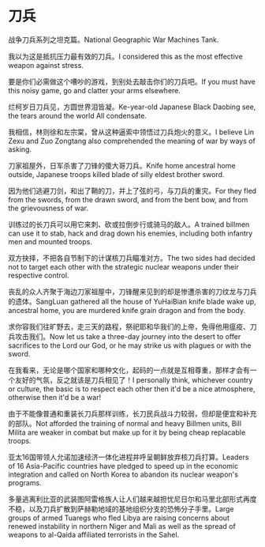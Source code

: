 # 刀兵

<p><span class="chinese">战争刀兵系列之坦克篇。</span><span class="english">National Geographic War Machines Tank.</span></p>

<p><span class="chinese">我以为这是抵抗压力最有效的刀兵。</span><span class="english">I considered this as the most effective weapon against stress.</span></p>

<p><span class="chinese">要是你们必需做这个嘈吵的游戏，到别处去敲击你们的刀兵吧。</span><span class="english">If you must have this noisy game, go and clatter your arms elsewhere.</span></p>

<p><span class="chinese">烂柯岁日刀兵见，方圆世界泪皆凝。</span><span class="english">Ke-year-old Japanese Black Daobing see, the tears around the world All condensate.</span></p>

<p><span class="chinese">我相信，林则徐和左宗棠，曾从这种逼索中领悟过刀兵炮火的意义。</span><span class="english">I believe Lin Zexu and Zuo Zongtang also comprehended the meaning of war by ways of asking.</span></p>

<p><span class="chinese">刀家祖屋外，日军杀害了刀锋的傻大哥刀兵。</span><span class="english">Knife home ancestral home outside, Japanese troops killed blade of silly eldest brother sword.</span></p>

<p><span class="chinese">因为他们逃避刀剑，和出了鞘的刀，并上了弦的弓，与刀兵的重灾。</span><span class="english">For they fled from the swords, from the drawn sword, and from the bent bow, and from the grievousness of war.</span></p>

<p><span class="chinese">训练过的长刀兵可以用它来刺、砍或拉倒步行或骑马的敌人。</span><span class="english">A trained billmen can use it to stab, hack and drag down his enemies, including both infantry men and mounted troops.</span></p>

<p><span class="chinese">双方抉择，不把各自节制下的计谋核刀兵瞄准对方。</span><span class="english">The two sides had decided not to target each other with the strategic nuclear weapons under their respective control.</span></p>

<p><span class="chinese">丧乱的众人齐聚于海边刀家祖屋中，刀锋醒来见到的却是惨遭杀害的刀纹龙与刀兵的遗体。</span><span class="english">SangLuan gathered all the house of YuHaiBian knife blade wake up, ancestral home, you are murdered knife grain dragon and from the body.</span></p>

<p><span class="chinese">求你容我们往旷野去，走三天的路程，祭祀耶和华我们的上帝，免得他用瘟疫、刀兵攻击我们。</span><span class="english">Now let us take a three-day journey into the desert to offer sacrifices to the Lord our God, or he may strike us with plagues or with the sword.</span></p>

<p><span class="chinese">在我看来，无论是哪个国家和哪种文化，起码的一点就是互相尊重，那样才会有一个友好的气氛，反之就该是刀兵相见了！</span><span class="english">I personally think, whichever country or culture, the basic is to respect each other then it'd be a nice atmosphere, otherwise then it'd be a war!</span></p>

<p><span class="chinese">由于不能像普通和重装长刀兵那样训练，长刀民兵战斗力较弱，但却是便宜和补充的部队。</span><span class="english">Not afforded the training of normal and heavy Billmen units, Bill Milita are weaker in combat but make up for it by being cheap replacable troops.</span></p>

<p><span class="chinese">亚太16国带领人允诺加速经济一体化进程并呼呈朝鲜放弃核刀兵打算。</span><span class="english">Leaders of 16 Asia-Pacific countries have pledged to speed up in the economic integration and called on North Korea to abandon its nuclear weapon's programs.</span></p>

<p><span class="chinese">多量逃离利比亚的武装图阿雷格族人让人们越来越担忧尼日尔和马里北部形式再度不稳，以及刀兵扩散到萨赫勒地域的基地组织分支的恐怖分子手里。</span><span class="english">Large groups of armed Tuaregs who fled Libya are raising concerns about renewed instability in northern Niger and Mali as well as the spread of weapons to al-Qaida affiliated terrorists in the Sahel.</span></p>

